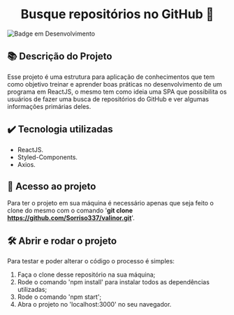<h1 align="center"> Busque repositórios no GitHub 🧐 </h1>

![Badge em Desenvolvimento](http://img.shields.io/static/v1?label=STATUS&message=EM%20DESENVOLVIMENTO&color=GREEN&style=for-the-badge)

## 📚 Descrição do Projeto

Esse projeto é uma estrutura para aplicação de conhecimentos que tem como objetivo treinar e aprender boas práticas no desenvolvimento de um programa em ReactJS, o mesmo tem como ideia uma SPA que possibilita os usuários de fazer uma busca de repositórios do GitHub e ver algumas informações primárias deles.

## ✔️ Tecnologia utilizadas

* ReactJS.
* Styled-Components.
* Axios.

## 📁 Acesso ao projeto

Para ter o projeto em sua máquina é necessário apenas que seja feito o clone do mesmo com o comando '**git clone https://github.com/Sorriso337/valinor.git**'.

## 🛠️ Abrir e rodar o projeto

Para testar e poder alterar o código o processo é simples:

1. Faça o clone desse repositório na sua máquina;
2. Rode o comando 'npm install' para instalar todos as dependências utilizadas;
3. Rode o comando 'npm start';
4. Abra o projeto no 'localhost:3000' no seu navegador.
